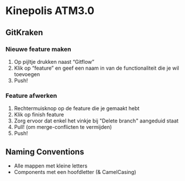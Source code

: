 # Kinepolis ATM3.0

## GitKraken

### Nieuwe feature maken

1. Op pijltje drukken naast “Gitflow”
2. Klik op “feature” en geef een naam in van de functionaliteit die je wil toevoegen
3. Push!

### Feature afwerken

1. Rechtermuisknop op de feature die je gemaakt hebt
2. Klik op finish feature
3. Zorg ervoor dat enkel het vinkje bij "Delete branch" aangeduid staat
4. Pull! (om merge-conflicten te vermijden)
5. Push!

## Naming Conventions

- Alle mappen met kleine letters
- Components met een hoofdletter (& CamelCasing)
